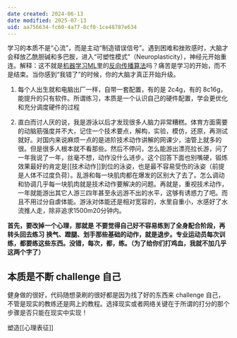 ```yaml
---
date created: 2024-06-13
date modified: 2025-07-13
uid: aa756634-fc60-4a77-8cf0-1ce48787e634
---
```


学习的本质不是“心流”，而是主动“制造错误信号”。遇到困难和挫败感时，大脑才会释放乙酰胆碱和多巴胺，进入“可塑性模式”（Neuroplasticity），神经元开始重连。解释：这不就是[机器学习ML](机器学习ML.md)里的[反向传播算法](反向传播算法.md)吗？痛苦是学习的开始，而不是结束。当你感到“我错了”的时候，你的大脑才真正开始升级。

1. 每个人出生就和电脑出厂一样，自带一套配置，有的是 2c4g，有的 8c16g，能提升的只有软件。所谓练习，本质是一个认识自己的硬件配置，学会更优化和充分调度硬件的过程

2. 直白而讨人厌的说，我是游泳以后才发现很多人脑力非常糟糕。体育方面需要的动脑筋强度并不大，记住一个技术要点，解构，实验，模仿，还原，再测试就好。对国内来说麻烦一点的是进阶技术动作讲解的网课少，油管上就多的很。但是很多人根本就不看那些。然后不停问，怎么能游出漂亮拉长游，问了一年我说了一年，丝毫不想，动作没什么进步。这个回答下面也别嘴硬，锻炼效果最好的肯定是[[技术动作]]到位的泳姿，也是最不容易受伤的泳姿（前提是人体不过度负荷）。乱游和每一块肌肉都在爆发的区别大了去了。怎么调动和协调几乎每一块肌肉就是技术动作要解决的问题。再就是，重视技术动作，一年就能游出其它人游三四年甚至永远游不出的水平，这够有诱惑力了吧。而且不用过分自虐体能。游泳对体能还是相对宽容的，水里自重小，水感好了水流推人走，除非追求1500m20分钟内。

**首先，要改掉一个心理，那就是** **不要觉得自己好不容易练到了全身配合阶段，再转头回去练习** **换气、蹬腿、划手那些基础的动作，就是退步。专业运动员每次训练，都要练这些东西。没错，每次，都，练。（为了给你们打鸡血，我就不加几乎这两个字了）**

## 本质是不断 challenge 自己

健身做的很好，代码随想录刷的很好都是因为找了好的东西来 challenge 自己，不管是现实的教练还是网上的教程。选择现实或者网络关键在于所谓的打分的那个步骤是否只能在现实中实现！

塑造[[心理表征]]
